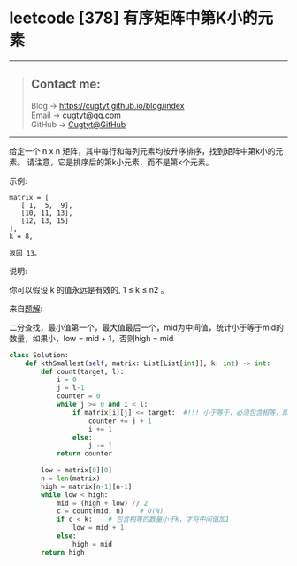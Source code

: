 # leetcode [378] 有序矩阵中第K小的元素

---
> ## Contact me:
> Blog -> <https://cugtyt.github.io/blog/index>  
> Email -> <cugtyt@qq.com>  
> GitHub -> [Cugtyt@GitHub](https://github.com/Cugtyt)

---

给定一个 n x n 矩阵，其中每行和每列元素均按升序排序，找到矩阵中第k小的元素。
请注意，它是排序后的第k小元素，而不是第k个元素。

示例:
```
matrix = [
   [ 1,  5,  9],
   [10, 11, 13],
   [12, 13, 15]
],
k = 8,

返回 13。
```

说明: 

你可以假设 k 的值永远是有效的, 1 ≤ k ≤ n2 。

来自[题解](https://leetcode-cn.com/problems/kth-smallest-element-in-a-sorted-matrix/solution/on-python-by-jerry4free/):

二分查找，最小值第一个，最大值最后一个，mid为中间值，统计小于等于mid的数量，如果小，low = mid + 1，否则high = mid

``` python
class Solution:
    def kthSmallest(self, matrix: List[List[int]], k: int) -> int:
        def count(target, l):
            i = 0
            j = l-1
            counter = 0
            while j >= 0 and i < l:
                if matrix[i][j] <= target:  #!!! 小于等于，必须包含相等，即便等于目标值的数量
                    counter += j + 1
                    i += 1
                else:
                    j -= 1
            return counter
        
        low = matrix[0][0]
        n = len(matrix)
        high = matrix[n-1][n-1]
        while low < high:
            mid = (high + low) // 2
            c = count(mid, n)    # O(N)
            if c < k:    # 包含相等的数量小于k，才将中间值加1
                low = mid + 1
            else:
                high = mid
        return high
```